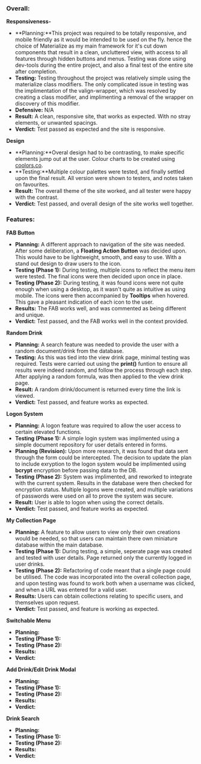 ### Overall:

**Responsiveness-**

 - **Planning:**This project was required to be totally responsive, and mobile friendly as it would be intended to be used on the fly. hence the choice of Materialize as my main framework for it's cut down components that result in a clean, uncluttered view, with access to all features through hidden buttons and menus. Testing was done using dev-tools during the entire project, and also a final test of the entire site after completion.
 - **Testing:** Testing throughout the project was relatively simple using the materialize class modifiers. The only complicated issue in testing was the implimentation of the valign-wrapper, which was resolved by creating a class modifier, and implimenting a removal of the wrapper on discovery of this modifier.
 - **Defensive:** N/A
 - **Result:** A clean, responsive site, that works as expected. With no stray elements, or unwanted spacings.
 - **Verdict:** Test passed as expected and the site is responsive.

**Design**
 - **Planning:**Overal design had to be contrasting, to make specific elements jump out at the user. Colour charts to be created using [coolors.co](https://coolors.co/).
 - **Testing:**Multiple colour palettes were tested, and finally settled upon the final result. All version were shown to testers, and notes taken on favourites.
- **Result:** The overall theme of the site worked, and all tester were happy with the contrast.
- **Verdict:** Test passed, and overall design of the site works well together.

### Features:

**FAB Button**
 - **Planning:** A different approach to navigation of the site was needed. After some deliberation, a **Floating Action Button** was decided upon. This would have to be lightweight, smooth, and easy to use. With a stand out design to draw users to the icon.
 - **Testing (Phase 1):** During testing, multiple icons to reflect the menu item were tested. The final icons were then decided upon once in place.
 - **Testing (Phase 2):** During testing, it was found icons were not quite enough when using a desktop, as it wasn't quite as intuitive as using mobile. The icons were then accompanied by **Tooltips** when hovered. This gave a pleasant indication of each icon to the user. 
 - **Results:** The FAB works well, and was commented as being different and unique.
 - **Verdict:** Test passed, and the FAB works well in the context provided.

**Random Drink**
 - **Planning:** A search feature was needed to provide the user with a random document/drink from the database.
 - **Testing:** As this was tied into the view drink page, minimal testing was required. Tests were carried out using the **print()** funtion to ensure all results were indeed random, and follow the process through each step. After applying a random formula, was then applied to the view drink page. 
  - **Result:** A random drink/document is returned every time the link is viewed.
  - **Verdict:** Test passed, and feature works as expected.

**Logon System**
  - **Planning:** A logon feature was required to allow the user access to certain elevated functions.
  - **Testing (Phase 1):** A simple login system was implimented using a simple document repository for user details entered in forms.
  - **Planning (Revision):** Upon more research, it was found that data sent through the form could be intercepted. The decision to update the plan to include exryption to the logon system would be implimented using **bcrypt** encryption before passing data to the DB.
  - **Testing (Phase 2):** System was implimented, and reworked to integrate with the current system. Results in the database were then checked for encryption status. Multiple logons were created, and multiple variations of passwords were used on all to prove the system was secure.
  - **Result:** User is able to logon when using the correct details.
  - **Verdict:** Test passed, and feature works as expected.

**My Collection Page**
  - **Planning:** A feature to allow users to view only their own creations would be needed, so that users can maintain there own miniature database within the main database.
  - **Testing (Phase 1):** During testing, a simple, seperate page was created and tested with user details. Page returned only the currently logged in user drinks.
  - **Testing (Phase 2):** Refactoring of code meant that a single page could be utilised. The code was incorporated into the overall collection page, and upon testing was found to work both when a username was clicked, and when a URL was entered for a valid user.
  - **Results:** Users can obtain collections relating to specific users, and themselves upon request.
  - **Verdict:** Test passed, and feature is working as expected.

  **Switchable Menu**
  - **Planning:**
  - **Testing (Phase 1):**
  - **Testing (Phase 2):**
  - **Results:**
  - **Verdict:**

  **Add Drink/Edit Drink Modal**
  - **Planning:**
  - **Testing (Phase 1):**
  - **Testing (Phase 2):**
  - **Results:**
  - **Verdict:**

  **Drink Search**
  - **Planning:**
  - **Testing (Phase 1):**
  - **Testing (Phase 2):**
  - **Results:**
  - **Verdict:**